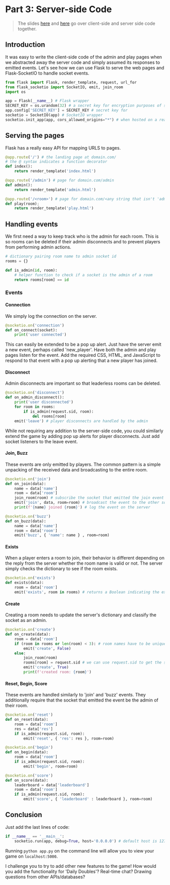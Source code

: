 # Part 3: Server-side Code

> The slides [here](slides/part-2.pdf) and [here](slides/part-3.pdf) go over client-side and server side code together.

## Introduction

It was easy to write the client-side code of the admin and play pages when we abstracted away the server code and simply assumed its responses to emitted events. Let's see how we can use Flask to serve the web pages and Flask-SocketIO to handle socket events.

```python
from flask import Flask, render_template, request, url_for
from flask_socketio import SocketIO, emit, join_room
import os

app = Flask(__name__) # Flask wrapper
SECRET_KEY = os.urandom(32) # a secret key for encryption purposes of size 32 bytes
app.config['SECRET_KEY'] = SECRET_KEY # secret key for 
socketio = SocketIO(app) # SocketIO wrapper
socketio.init_app(app, cors_allowed_origins="*") # when hosted on a real server, accept requests from clients
```

## Serving the pages

Flask has a really easy API for mapping URLS to pages.

```python
@app.route('/') # the landing page at domain.com/
# the @ syntax indicates a function decorator
def index():
    return render_template('index.html')

@app.route('/admin') # page for domain.com/admin
def admin():
    return render_template('admin.html')

@app.route('/<room>') # page for domain.com/<any string that isn't 'admin'>
def play(room);
    return render_template('play.html')
```

## Handling events

We first need a way to keep track who is the admin for each room. This is so rooms can be deleted if their admin disconnects and to prevent players from performing admin actions.

```python
# dictionary pairing room name to admin socket id
rooms = {}

def is_admin(id, room):
    # helper function to check if a socket is the admin of a room
    return rooms[room] == id
```

### Events

#### Connection

We simply log the connection on the server.

```python
@socketio.on('connection')
def on_connect(socket):
    print('user connected')
```

This can easily be extended to be a pop up alert. Just have the server emit a new event, perhaps called 'new_player'. Have both the admin and play pages listen for the event. Add the required CSS, HTML, and JavaScript to respond to that event with a pop up alerting that a new player has joined.

#### Disconnect

Admin disconnects are important so that leaderless rooms can be deleted.

```python
@socketio.on('disconnect')
def on_admin_disconnect():
    print('user disconnected')
    for room in rooms:
        if is_admin(request.sid, room):
            del rooms[room]
    emit('leave') # player disconnects are handled by the admin
```

While not requiring any addition to the server-side code, you could similarly extend the game by adding pop up alerts for player disconnects. Just add socket listeners to the leave event.

#### Join, Buzz

These events are only emitted by players. The common pattern is a simple unpacking of the received data and broadcasting to the entire room.

```python
@socketio.on('join')
def on_join(data):
    name = data['name']
    room = data['room']
    join_room(room) # subscribe the socket that emitted the join event to the room
    emit('join', data, room=room) # broadcast the event to the other sockets subscribed to the room
    print(f'{name} joined {room}') # log the event on the server

@socketio.on('buzz')
def on_buzz(data):
    name = data['name']
    room = data['room']
    emit('buzz', { 'name': name } , room=room)
```

#### Exists

When a player enters a room to join, their behavior is different depending on the reply from the server whether the room name is valid or not. The server simply checks the dictionary to see if the room exists.

```python
@socketio.on('exists')
def exists(data):
    room = data['room']
    emit('exists', room in rooms) # returns a Boolean indicating the existence of a key in the dictionary
```

#### Create

Creating a room needs to update the server's dictionary and classify the socket as an admin.

```python
@socketio.on('create')
def on_create(data):
    room = data['room']
    if (room in rooms or len(room) < 3): # room names have to be unique and at least 2 characters long
        emit('create', False)
    else:
        join_room(room)
        rooms[room] = request.sid # we can use request.sid to get the socket's unique id
        emit('create', True)
        print(f'created room: {room}')
```

#### Reset, Begin, Score

These events are handled similarly to 'join' and 'buzz' events. They additionally require that the socket that emitted the event be the admin of their room.

```python
@socketio.on('reset')
def on_reset(data):
    room = data['room']
    res = data['res']
    if is_admin(request.sid, room):
        emit('reset', { 'res': res }, room=room)

@socketio.on('begin')
def on_begin(data):
    room = data['room']
    if is_admin(request.sid, room):
        emit('begin', room=room)

@socketio.on('score')
def on_score(data):
    leaderboard = data['leaderboard']
    room = data['room']
    if is_admin(request.sid, room):
        emit('score', { 'leaderboard' : leaderboard }, room=room)
```

## Conclusion

Just add the last lines of code:

```python
if __name__ == '__main__':
    socketio.run(app, debug=True, host='0.0.0.0') # default host is 127.0.0.1 which will work locally, but will not accept requests from public IPs
```

Running `python app.py` on the command line will allow you to view your game on `localhost:5000`.

I challenge you to try to add other new features to the game! How would you add the functionality for 'Daily Doubles'? Real-time chat? Drawing questions from other APIs/databases?
